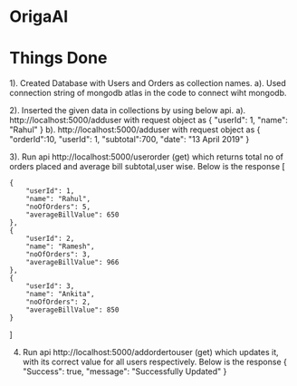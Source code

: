 # OrigaAI

# Things Done
1). Created Database with Users and Orders as collection names.
  a). Used connection string of mongodb atlas in the code to connect wiht mongodb.
  
2). Inserted the given data in collections by using below api.
  a). http://localhost:5000/adduser with request object as 
      {
        "userId": 1,
        "name": "Rahul"
      }
   b). http://localhost:5000/adduser with request object as
       {
          "orderId":10,
          "userId": 1,
          "subtotal":700,
          "date": "13 April 2019"
      }
      
3). Run api http://localhost:5000/userorder (get) which returns total no of orders placed and average bill subtotal,user wise.
  Below is the response
    [
    
    {
        "userId": 1,
        "name": "Rahul",
        "noOfOrders": 5,
        "averageBillValue": 650
    },
    {
        "userId": 2,
        "name": "Ramesh",
        "noOfOrders": 3,
        "averageBillValue": 966
    },
    {
        "userId": 3,
        "name": "Ankita",
        "noOfOrders": 2,
        "averageBillValue": 850
    }
]

4. Run api http://localhost:5000/addordertouser (get) which updates it, with its correct value for all users respectively. 
  Below is the response
    {
        "Success": true,
        "message": "Successfully Updated"
    }

